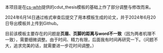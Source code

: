 本项目是在[cs-whh](https://github.com/cs-whh/CDUT_thesis)提供的cdut_thesis模板的基础上作了部分调整与修改而来。

2024年6月14日通过格式审查后提交了用本模板生成的论文，并于2024年6月20日导出模板并上传到Github。

目前该模板主要存在的问题是**页眉、页脚的距离与word不一致**（因为两者机理不一致），需要细微调整。由于时间、精力有限，后面我有时间再研究一下。（问题不大，追求完美的话，就需要进一步花时间调整。）

